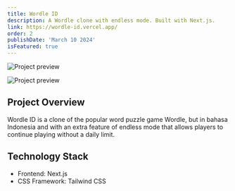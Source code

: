 ```yaml
---
title: Wordle ID
description: A Wordle clone with endless mode. Built with Next.js.
link: https://wordle-id.vercel.app/
order: 2
publishDate: 'March 10 2024'
isFeatured: true
---
```


![Project preview](@/content/images/projects/wordle-id-1.jpg)

![Project preview](@/content/images/projects/wordle-id-2.jpg)

## Project Overview

Wordle ID is a clone of the popular word puzzle game Wordle, but in bahasa Indonesia and with an extra feature of endless mode that allows players to continue playing without a daily limit.

## Technology Stack

- Frontend: Next.js
- CSS Framework: Tailwind CSS
